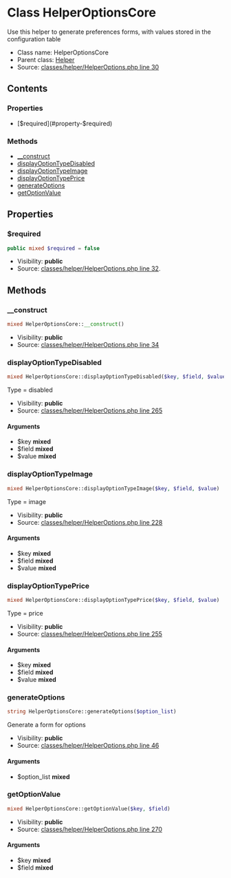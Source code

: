 Class HelperOptionsCore
=====================

Use this helper to generate preferences forms, with values stored in the configuration table



* Class name: HelperOptionsCore
* Parent class: [Helper](class.HelperCore.md)
* Source: [classes/helper/HelperOptions.php line 30](https://github.com/PrestaShop/PrestaShop/blob/1.6.0.11/classes/helper/HelperOptions.php#L30)


Contents
--------


### Properties

* [$required](#property-$required)

### Methods

* [__construct](#method-__construct)
* [displayOptionTypeDisabled](#method-displayOptionTypeDisabled)
* [displayOptionTypeImage](#method-displayOptionTypeImage)
* [displayOptionTypePrice](#method-displayOptionTypePrice)
* [generateOptions](#method-generateOptions)
* [getOptionValue](#method-getOptionValue)




Properties
----------


### <a name="property-$required"></a>$required

```php
public mixed $required = false
```





* Visibility: **public**
* Source: [classes/helper/HelperOptions.php line 32](https://github.com/PrestaShop/PrestaShop/blob/1.6.0.11/classes/helper/HelperOptions.php#L32).


Methods
-------


### <a name="method-__construct"></a>__construct

```php
mixed HelperOptionsCore::__construct()
```





* Visibility: **public**
* Source: [classes/helper/HelperOptions.php line 34](https://github.com/PrestaShop/PrestaShop/blob/1.6.0.11/classes/helper/HelperOptions.php#L34)




### <a name="method-displayOptionTypeDisabled"></a>displayOptionTypeDisabled

```php
mixed HelperOptionsCore::displayOptionTypeDisabled($key, $field, $value)
```

Type = disabled



* Visibility: **public**
* Source: [classes/helper/HelperOptions.php line 265](https://github.com/PrestaShop/PrestaShop/blob/1.6.0.11/classes/helper/HelperOptions.php#L265)


#### Arguments
* $key **mixed**
* $field **mixed**
* $value **mixed**



### <a name="method-displayOptionTypeImage"></a>displayOptionTypeImage

```php
mixed HelperOptionsCore::displayOptionTypeImage($key, $field, $value)
```

Type = image



* Visibility: **public**
* Source: [classes/helper/HelperOptions.php line 228](https://github.com/PrestaShop/PrestaShop/blob/1.6.0.11/classes/helper/HelperOptions.php#L228)


#### Arguments
* $key **mixed**
* $field **mixed**
* $value **mixed**



### <a name="method-displayOptionTypePrice"></a>displayOptionTypePrice

```php
mixed HelperOptionsCore::displayOptionTypePrice($key, $field, $value)
```

Type = price



* Visibility: **public**
* Source: [classes/helper/HelperOptions.php line 255](https://github.com/PrestaShop/PrestaShop/blob/1.6.0.11/classes/helper/HelperOptions.php#L255)


#### Arguments
* $key **mixed**
* $field **mixed**
* $value **mixed**



### <a name="method-generateOptions"></a>generateOptions

```php
string HelperOptionsCore::generateOptions($option_list)
```

Generate a form for options



* Visibility: **public**
* Source: [classes/helper/HelperOptions.php line 46](https://github.com/PrestaShop/PrestaShop/blob/1.6.0.11/classes/helper/HelperOptions.php#L46)


#### Arguments
* $option_list **mixed**



### <a name="method-getOptionValue"></a>getOptionValue

```php
mixed HelperOptionsCore::getOptionValue($key, $field)
```





* Visibility: **public**
* Source: [classes/helper/HelperOptions.php line 270](https://github.com/PrestaShop/PrestaShop/blob/1.6.0.11/classes/helper/HelperOptions.php#L270)


#### Arguments
* $key **mixed**
* $field **mixed**


